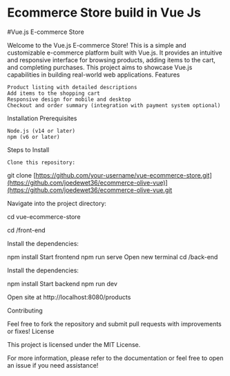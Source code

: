 # Ecommerce Store build in Vue Js 
#Vue.js E-commerce Store

Welcome to the Vue.js E-commerce Store! This is a simple and customizable e-commerce platform built with Vue.js. It provides an intuitive and responsive interface for browsing products, adding items to the cart, and completing purchases. This project aims to showcase Vue.js capabilities in building real-world web applications.
Features

    Product listing with detailed descriptions
    Add items to the shopping cart
    Responsive design for mobile and desktop
    Checkout and order summary (integration with payment system optional)

Installation
Prerequisites

    Node.js (v14 or later)
    npm (v6 or later)

Steps to Install

    Clone this repository:

git clone [https://github.com/your-username/vue-ecommerce-store.git](https://github.com/joedewet36/ecommerce-olive-vue)](https://github.com/joedewet36/ecommerce-olive-vue.git

Navigate into the project directory:

cd vue-ecommerce-store

cd /front-end

Install the dependencies:

npm install
Start frontend
     npm run serve
Open new terminal
cd /back-end

Install the dependencies:

npm install
Start backend 
    npm run dev

Open site at http://localhost:8080/products

Contributing

Feel free to fork the repository and submit pull requests with improvements or fixes!
License

This project is licensed under the MIT License.

For more information, please refer to the documentation or feel free to open an issue if you need assistance!

